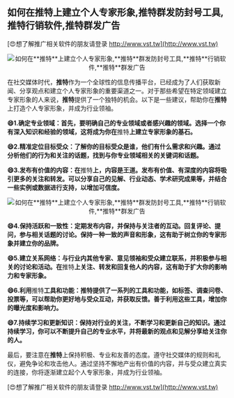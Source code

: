 ## **如何在**推特**上建立个人专家形象,**推特**群发防封号工具,**推特**行销软件,**推特**群发广告**

[😍想了解推广相关软件的朋友请登录 http://www.vst.tw](http://www.vst.tw)

 <center><img src="https://vst.tw/MP4/tuiguang/png/3.png" alt="如何在**推特**上建立个人专家形象,**推特**群发防封号工具,**推特**行销软件,**推特**群发广告"></center>

在社交媒体时代，**推特**作为一个全球性的信息传播平台，已经成为了人们获取新闻、分享观点和建立个人专家形象的重要渠道之一。对于那些希望在特定领域建立专家形象的人来说，**推特**提供了一个独特的机会。以下是一些建议，帮助你在**推特**上打造个人专家形象，并成为行业领袖。

**😄1.确定专业领域：首先，要明确自己的专业领域或者感兴趣的领域。选择一个你有深入知识和经验的领域，这将成为你在**推特**上建立专家形象的基石。**

**😄2.精准定位目标受众：了解你的目标受众是谁，他们有什么需求和兴趣。通过分析他们的行为和关注的话题，找到与你专业领域相关的关键词和话题。**

**😄3.发布有价值的内容：在**推特**上，内容是王道。发布有价值、有深度的内容将吸引更多的关注和转发。可以分享自己的见解、行业动态、学术研究成果等，并结合一些实例或数据进行支持，以增加可信度。**

 <center><img src="https://vst.tw/MP4/tuiguang/png/1.png" alt="如何在**推特**上建立个人专家形象,**推特**群发防封号工具,**推特**行销软件,**推特**群发广告"></center>

**😄4.保持活跃和一致性：定期发布内容，并保持与关注者的互动。回复评论、提问，参与相关话题的讨论。保持一种一致的声音和形象，这有助于树立你的专家形象并建立你的品牌。**

**😄5.建立关系网络：与行业内其他专家、意见领袖和受众建立联系，并积极参与相关的讨论和活动。在**推特**上关注、转发和回复他人的内容，这有助于扩大你的影响力和专家形象。**

**😄6.利用**推特**工具和功能：**推特**提供了一系列的工具和功能，如标签、调查问卷、投票等，可以帮助你更好地与受众互动，并获取反馈。善于利用这些工具，增加你的曝光度和影响力。**

**😄7.持续学习和更新知识：保持对行业的关注，不断学习和更新自己的知识。通过持续学习，你可以不断提升自己的专业水平，并将最新的观点和见解分享给关注你的人。**

最后，要注意在**推特**上保持积极、专业和友善的态度。遵守社交媒体的规则和礼仪，避免争论和攻击他人。通过坚持不懈地产出有价值的内容，并与受众建立真实的连接，你将逐渐建立起个人专家形象，并成为行业领袖。

[😍想了解推广相关软件的朋友请登录 http://www.vst.tw](http://www.vst.tw)



